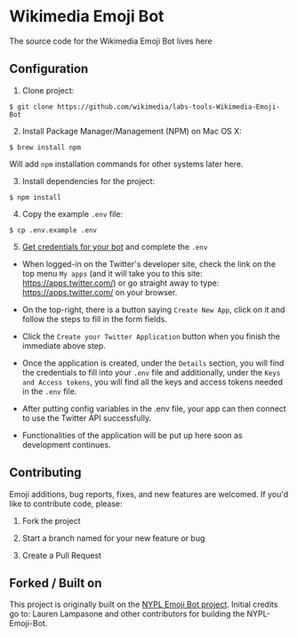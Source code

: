 # Wikimedia Emoji Bot

The source code for the Wikimedia Emoji Bot lives here

## Configuration

1. Clone project:
  ```shell
  $ git clone https://github.com/wikimedia/labs-tools-Wikimedia-Emoji-Bot
  ```

2. Install Package Manager/Management (NPM) on Mac OS X:
  ```shell
  $ brew install npm
  ```

  Will add `npm` installation commands for other systems later here.

3. Install dependencies for the project:

  ```shell
  $ npm install
  ```

4. Copy the example `.env` file:

  ```shell
  $ cp .env.example .env
  ```

5. [Get credentials for your bot](https://dev.twitter.com/) and complete the `.env`

* When logged-in on the Twitter's developer site, check the link on the top menu `My apps` (and it will take you to this site: https://apps.twitter.com/) or go straight away to type: https://apps.twitter.com/ on your browser.

* On the top-right, there is a button saying `Create New App`, click on it and follow the steps to fill in the form fields.

* Click the `Create your Twitter Application` button when you finish the immediate above step.

* Once the application is created, under the `Details` section, you will find the credentials to fill into your `.env` file and additionally, under the `Keys and Access tokens`, you will find all the keys and access tokens needed in the `.env` file.

* After putting config variables in the .env file, your app can then connect to use the Twitter API successfully.

* Functionalities of the application will be put up here soon as development continues.

## Contributing

Emoji additions, bug reports, fixes, and new features are welcomed. If you'd like to contribute code, please:

1. Fork the project

2. Start a branch named for your new feature or bug

3. Create a Pull Request

## Forked / Built on

This project is originally built on the [NYPL Emoji Bot project](https://github.com/lolibrarian/NYPL-Emoji-Bot). Initial credits go to: Lauren Lampasone and other contributors for building the NYPL-Emoji-Bot.